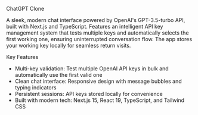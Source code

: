 ChatGPT Clone

  A sleek, modern chat interface powered by OpenAI's GPT-3.5-turbo
  API, built with Next.js and TypeScript. Features an intelligent API
  key management system that tests multiple keys and automatically
  selects the first working one, ensuring uninterrupted conversation
  flow. The app stores your working key locally for seamless return
  visits.

  Key Features

  - Multi-key validation: Test multiple OpenAI API keys in bulk and
  automatically use the first valid one
  - Clean chat interface: Responsive design with message bubbles and
  typing indicators
  - Persistent sessions: API keys stored locally for convenience
  - Built with modern tech: Next.js 15, React 19, TypeScript, and
  Tailwind CSS
